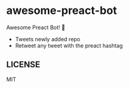 # awesome-preact-bot
Awesome Preact Bot! :robot:

- Tweets newly added repo
- Retweet any tweet with the preact hashtag

## LICENSE
MIT